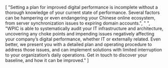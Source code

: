 [
    "Setting a plan for improved digital performance is incomplete without a thorough knowledge of your current state of performance. Several factors can be hampering or even endangering your Chinese online ecosystem, from server synchronization issues to expiring domain accounts.",
    " ",
    "WPIC is able to systematically audit your IT infrastructure and architecture, uncovering any choke points and impending issues negatively affecting your company’s digital performance, whether IT or externally related. Even better, we present you with a detailed plan and operating procedure to address those issues, and can implement solutions with limited interruption to your organization’s daily operations. Get in touch to discover your baseline, and how it can be improved."
]